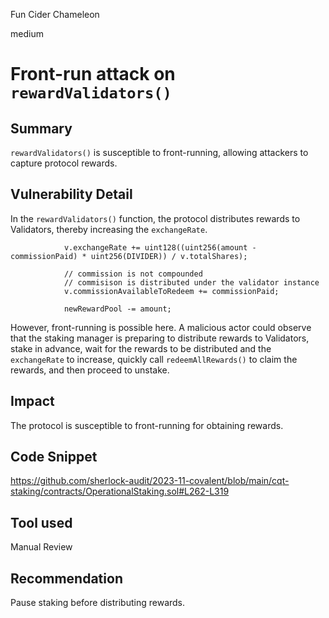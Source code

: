 Fun Cider Chameleon

medium

# Front-run attack on `rewardValidators()`

## Summary
`rewardValidators()`  is susceptible to front-running, allowing attackers to capture protocol rewards.

## Vulnerability Detail
In the `rewardValidators()` function, the protocol distributes rewards to Validators, thereby increasing the `exchangeRate`. 
```solidity
            v.exchangeRate += uint128((uint256(amount - commissionPaid) * uint256(DIVIDER)) / v.totalShares);

            // commission is not compounded
            // commisison is distributed under the validator instance
            v.commissionAvailableToRedeem += commissionPaid;

            newRewardPool -= amount;

```

However, front-running is possible here. A malicious actor could observe that the staking manager is preparing to distribute rewards to Validators, stake in advance, wait for the rewards to be distributed and the `exchangeRate` to increase, quickly call `redeemAllRewards()` to claim the rewards, and then proceed to unstake.


## Impact
The protocol is susceptible to front-running for obtaining rewards.

## Code Snippet
https://github.com/sherlock-audit/2023-11-covalent/blob/main/cqt-staking/contracts/OperationalStaking.sol#L262-L319

## Tool used

Manual Review

## Recommendation
Pause staking before distributing rewards.
